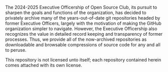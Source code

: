 The 2024-2025 Executive Officership of Open Source Club, its pursuit to sharpen the goals
and functions of the organization, has decided to privately archive many of the
years-out-of-date git repositories headed by former Executive Officers, largely with the
motivation of making the GitHub organization simpler to navigate. However, the Executive
Officership also recognizes the value in detailed record keeping and transparency of former
processes. Thus, we provide all of the now-archived repositories as downloadable and
browsable compressions of source code for any and all to peruse.

This repository is not licensed unto itself; each repository contained herein comes
attached with its own license.
